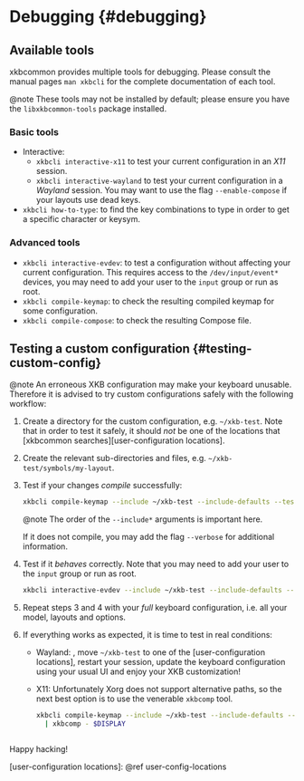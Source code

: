# Debugging {#debugging}

## Available tools

xkbcommon provides multiple tools for debugging. Please consult the manual pages
`man xkbcli` for the complete documentation of each tool.

@note These tools may not be installed by default; please ensure you have the
`libxkbcommon-tools` package installed.

### Basic tools

- Interactive:
  - `xkbcli interactive-x11` to test your current configuration in an *X11* session.
  - `xkbcli interactive-wayland` to test your current configuration in a *Wayland*
    session.
  You may want to use the flag `--enable-compose` if your layouts use dead keys.
- `xkbcli how-to-type`: to find the key combinations to type in order to get a
  specific character or keysym.

### Advanced tools

- `xkbcli interactive-evdev`: to test a configuration without affecting your
  current configuration. This requires access to the `/dev/input/event*` devices,
  you may need to add your user to the `input` group or run as root.
- `xkbcli compile-keymap`: to check the resulting compiled keymap for some
  configuration.
- `xkbcli compile-compose`: to check the resulting Compose file.

## Testing a custom configuration {#testing-custom-config}

@note An erroneous XKB configuration may make your keyboard unusable. Therefore
it is advised to try custom configurations safely with the following workflow:

1. Create a directory for the custom configuration, e.g. `~/xkb-test`. Note that
   in order to test it safely, it should *not* be one of the locations that
   [xkbcommon searches][user-configuration locations].
2. Create the relevant sub-directories and files, e.g. `~/xkb-test/symbols/my-layout`.
3. Test if your changes *compile* successfully:

   ```bash
   xkbcli compile-keymap --include ~/xkb-test --include-defaults --test --layout my-layout
   ```

   @note The order of the `--include*` arguments is important here.

   If it does not compile, you may add the flag `--verbose` for additional information.
4. Test if it *behaves* correctly. Note that you may need to add your user to the
   `input` group or run as root.

   ```bash
   xkbcli interactive-evdev --include ~/xkb-test --include-defaults --enable-compose --layout my-layout
   ```
5. Repeat steps 3 and 4 with your *full* keyboard configuration, i.e. all your
   model, layouts and options.
6. If everything works as expected, it is time to test in real conditions:
   - Wayland: , move `~/xkb-test` to one of the [user-configuration locations],
     restart your session, update the keyboard configuration using your usual UI
     and enjoy your XKB customization!
   - X11: Unfortunately Xorg does not support alternative paths, so the next best
     option is to use the venerable `xkbcomp` tool.

     ```bash
     xkbcli compile-keymap --include ~/xkb-test --include-defaults --layout my-layout \
       | xkbcomp - $DISPLAY
    ```

Happy hacking!

[user-configuration locations]: @ref user-config-locations
